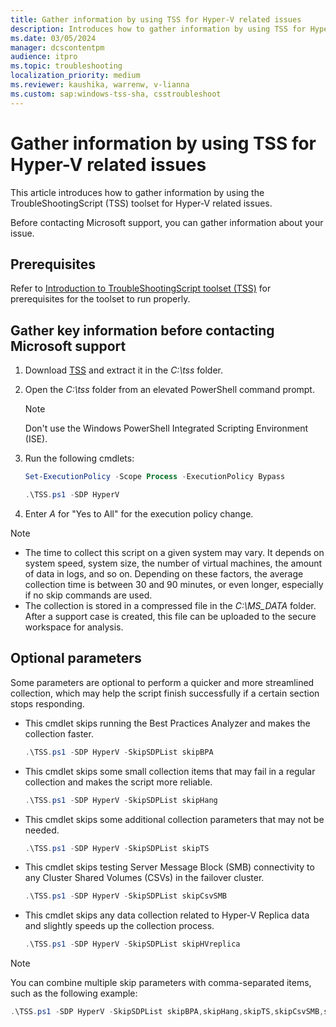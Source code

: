 ```yaml
---
title: Gather information by using TSS for Hyper-V related issues
description: Introduces how to gather information by using TSS for Hyper-V related issues.
ms.date: 03/05/2024
manager: dcscontentpm
audience: itpro
ms.topic: troubleshooting
localization_priority: medium
ms.reviewer: kaushika, warrenw, v-lianna
ms.custom: sap:windows-tss-sha, csstroubleshoot
---
```

# Gather information by using TSS for Hyper-V related issues

This article introduces how to gather information by using the TroubleShootingScript (TSS) toolset for Hyper-V related issues.

Before contacting Microsoft support, you can gather information about your issue.

## Prerequisites

Refer to [Introduction to TroubleShootingScript toolset (TSS)](introduction-to-troubleshootingscript-toolset-tss.md#prerequisites) for prerequisites for the toolset to run properly.

## Gather key information before contacting Microsoft support

1. Download [TSS](https://aka.ms/getTSS) and extract it in the *C:\\tss* folder.
2. Open the *C:\\tss* folder from an elevated PowerShell command prompt.  
    > [!NOTE]
    > Don't use the Windows PowerShell Integrated Scripting Environment (ISE).
3. Run the following cmdlets:

    ```powershell
    Set-ExecutionPolicy -Scope Process -ExecutionPolicy Bypass
    ```

    ```powershell
    .\TSS.ps1 -SDP HyperV
    ```

4. Enter *A* for "Yes to All" for the execution policy change.

> [!NOTE]
>
> - The time to collect this script on a given system may vary. It depends on system speed, system size, the number of virtual machines, the amount of data in logs, and so on. Depending on these factors, the average collection time is between 30 and 90 minutes, or even longer, especially if no skip commands are used.
> - The collection is stored in a compressed file in the *C:\\MS_DATA* folder. After a support case is created, this file can be uploaded to the secure workspace for analysis.

## Optional parameters

Some parameters are optional to perform a quicker and more streamlined collection, which may help the script finish successfully if a certain section stops responding.

- This cmdlet skips running the Best Practices Analyzer and makes the collection faster.

    ```powershell
    .\TSS.ps1 -SDP HyperV -SkipSDPList skipBPA
    ```

- This cmdlet skips some small collection items that may fail in a regular collection and makes the script more reliable.

    ```powershell
    .\TSS.ps1 -SDP HyperV -SkipSDPList skipHang
    ```

- This cmdlet skips some additional collection parameters that may not be needed.

    ```powershell
    .\TSS.ps1 -SDP HyperV -SkipSDPList skipTS
    ```

- This cmdlet skips testing Server Message Block (SMB) connectivity to any Cluster Shared Volumes (CSVs) in the failover cluster.

    ```powershell
    .\TSS.ps1 -SDP HyperV -SkipSDPList skipCsvSMB
    ```

- This cmdlet skips any data collection related to Hyper-V Replica data and slightly speeds up the collection process.

    ```powershell
    .\TSS.ps1 -SDP HyperV -SkipSDPList skipHVreplica
    ```

> [!NOTE]
> You can combine multiple skip parameters with comma-separated items, such as the following example:
>  
> ```powershell
> .\TSS.ps1 -SDP HyperV -SkipSDPList skipBPA,skipHang,skipTS,skipCsvSMB,skipHVreplica
> ```

